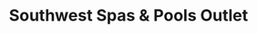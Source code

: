 ---
title: "Southwest Spas & Pools Outlet"
url: /chandler/southwest-spas-and-pools-outlet/
shop: swimming pool
---